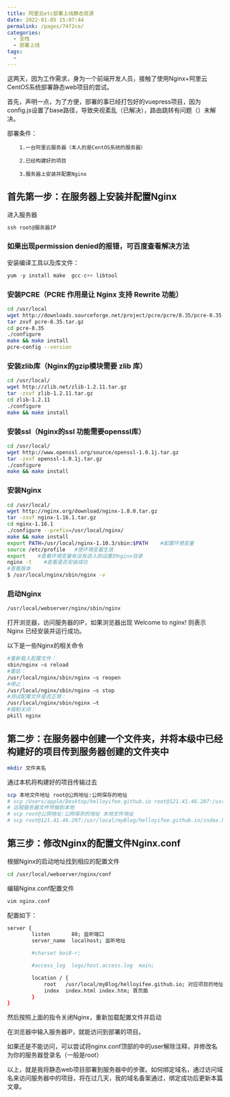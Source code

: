```yaml
---
title: 阿里云etc部署上线静态资源
date: 2022-01-05 15:07:44
permalink: /pages/74f2ce/
categories:
  - 全栈
  - 部署上线
tags:
  - 
---
```


这两天，因为工作需求，身为一个前端开发人员，接触了使用Nginx+阿里云CentOS系统部署静态web项目的尝试。

首先，声明一点，为了方便，部署的事已经打包好的vuepress项目，因为config.js设置了base路径，导致央视紊乱（已解决），路由跳转有问题（）未解决。

部署条件：

        1.一台阿里云服务器（本人的是CentOS系统的服务器）

        2.已经构建好的项目

        3.服务器上安装并配置Nginx


## 首先第一步：在服务器上安装并配置Nginx
进入服务器
```js
ssh root@服务器IP
```

### 如果出现permission denied的报错，可百度查看解决方法

安装编译工具以及库文件：
```js
yum -y install make  gcc-c++ libtool     
```

### 安装PCRE（PCRE 作用是让 Nginx 支持 Rewrite 功能）

```sh
cd /usr/local
wget http://downloads.sourceforge.net/project/pcre/pcre/8.35/pcre-8.35.tar.gz
tar zxvf pcre-8.35.tar.gz
cd pcre-8.35
./configure
make && make install
pcre-config --version
```

### 安装zlib库（Nginx的gzip模块需要 zlib 库）
```sh
cd /usr/local/ 
wget http://zlib.net/zlib-1.2.11.tar.gz
tar -zxvf zlib-1.2.11.tar.gz
cd zlib-1.2.11
./configure
make && make install
```

### 安装ssl（Nginx的ssl 功能需要openssl库）
```sh
cd /usr/local/
wget http://www.openssl.org/source/openssl-1.0.1j.tar.gz
tar -zxvf openssl-1.0.1j.tar.gz
./configure
make && make install
```

### 安装Nginx
```sh
cd /usr/local/
wget http://nginx.org/download/nginx-1.8.0.tar.gz
tar -zxvf nginx-1.16.1.tar.gz
cd nginx-1.16.1  
./configure --prefix=/usr/local/nginx/
make && make install
export PATH=/usr/local/nginx-1.10.3/sbin:$PATH    #配置环境变量
source /etc/profile   #使环境变量生效
export    #查看环境变量有没有进入刚设置的nginx目录
nginx -t    #查看是否安装成功
#查看版本
$ /usr/local/nginx/sbin/nginx -v 
```

### 启动Nginx 
```sh
/usr/local/webserver/nginx/sbin/nginx
```

打开浏览器，访问服务器的IP，如果浏览器出现 Welcome to nginx! 则表示 Nginx 已经安装并运行成功。

以下是一些Nginx的相关命令
```sh
#重新载入配置文件：
sbin/nginx –s reload
#重启：
/usr/local/nginx/sbin/nginx –s reopen
#停止：
/usr/local/nginx/sbin/nginx –s stop
#测试配置文件是否正常：
/usr/local/nginx/sbin/nginx –t
#强制关闭：
pkill nginx
```

##  第二步：在服务器中创建一个文件夹，并将本级中已经构建好的项目传到服务器创建的文件夹中

```sh
mkdir 文件夹名
```
通过本机将构建好的项目传输过去
```sh
scp 本地文件地址 root@公网地址:公网保存的地址
# scp /Users/apple/Desktop/helloyifee.github.io root@121.41.46.207:/usr/local/myBlog
# 远程服务器文件传输到本地
# scp root@公网地址:公网保存的地址 本地文件地址
# scp root@121.41.46.207:/usr/local/myBlog/helloyifee.github.io/index.html /Users/apple/Desktop
```

## 第三步：修改Nginx的配置文件Nginx.conf
根据Nginx的启动地址找到相应的配置文件
```sh
cd /usr/local/webserver/nginx/conf
```
编辑Nginx.conf配置文件
```sh
vim nginx.conf
```

配置如下：
```sh
server {
        listen       80; 监听端口
        server_name  localhost; 监听地址

        #charset koi8-r;

        #access_log  logs/host.access.log  main;

        location / {
            root   /usr/local/myBlog/helloyifee.github.io; 对应项目的地址
            index  index.html index.htm; 首页面
        }
}
```
然后按照上面的指令关闭Nginx，重新加载配置文件并启动

在浏览器中输入服务器IP，就能访问到部署的项目。

如果还是不能访问，可以尝试将nginx.conf顶部的中的user解除注释，并修改名为你的服务器登录名（一般是root）

以上，就是我将静态web项目部署到服务器中的步骤。如何绑定域名，通过访问域名来访问服务器中的项目，将在过几天，我的域名备案通过，绑定成功后更新本篇文章。

 <comment/> 